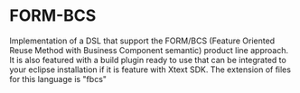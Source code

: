 # FORM-BCS
Implementation of a DSL that support the FORM/BCS (Feature Oriented Reuse Method with Business Component semantic) 
product line approach.
It is also featured with a build plugin ready to use that can be integrated to your eclipse installation if it is feature
with Xtext SDK.
The extension of files for this language is "fbcs"
